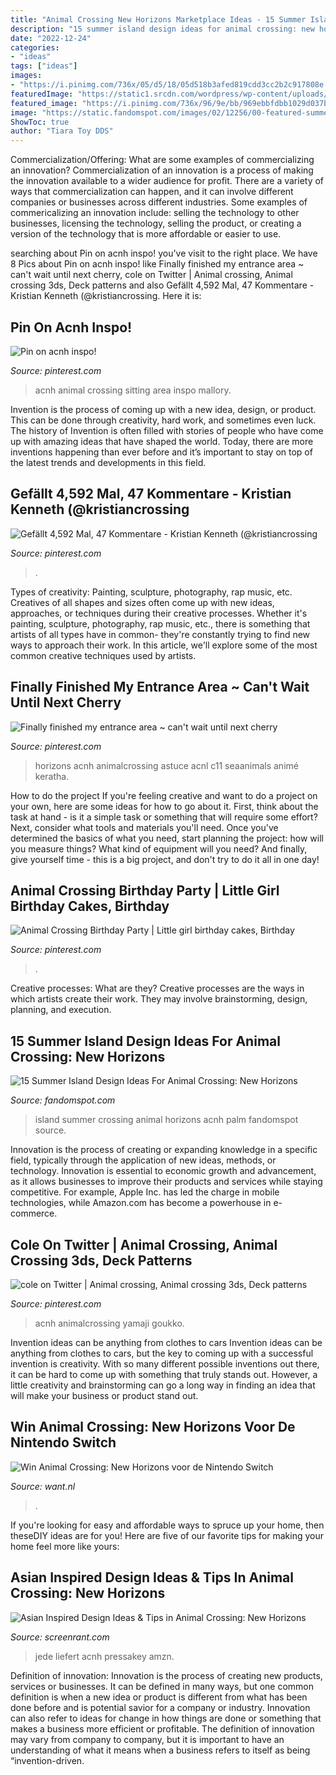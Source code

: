 ```yaml
---
title: "Animal Crossing New Horizons Marketplace Ideas - 15 Summer Island Design Ideas For Animal Crossing: New Horizons"
description: "15 summer island design ideas for animal crossing: new horizons"
date: "2022-12-24"
categories:
- "ideas"
tags: ["ideas"]
images:
- "https://i.pinimg.com/736x/05/d5/18/05d518b3afed819cdd3cc2b2c917808e.jpg"
featuredImage: "https://static1.srcdn.com/wordpress/wp-content/uploads/2020/07/Animal-Crossing-New-Horizons-Asian-Island.jpg"
featured_image: "https://i.pinimg.com/736x/96/9e/bb/969ebbfdbb1029d037be14ea9659e20a.jpg"
image: "https://static.fandomspot.com/images/02/12256/00-featured-summer-palm-trees-island-design-acnh.jpg"
ShowToc: true
author: "Tiara Toy DDS"
---
```



Commercialization/Offering: What are some examples of commercializing an innovation?
Commercialization of an innovation is a process of making the innovation available to a wider audience for profit. There are a variety of ways that commercialization can happen, and it can involve different companies or businesses across different industries. Some examples of commericalizing an innovation include: selling the technology to other businesses, licensing the technology, selling the product, or creating a version of the technology that is more affordable or easier to use.

	

		
searching about Pin on acnh inspo! you've visit to the right place. We have 8 Pics about Pin on acnh inspo! like Finally finished my entrance area ~ can&#039;t wait until next cherry, cole on Twitter | Animal crossing, Animal crossing 3ds, Deck patterns and also Gefällt 4,592 Mal, 47 Kommentare - Kristian Kenneth (@kristiancrossing. Here it is:
		
    
## Pin On Acnh Inspo!

<img loading=lazy src="https://i.pinimg.com/736x/05/d5/18/05d518b3afed819cdd3cc2b2c917808e.jpg" onerror="this.onerror=null;this.src='https://tse3.mm.bing.net/th?id=OIP.3DtwYD36rGCuBlBsbvM9AQHaEF&amp;pid=15.1';" alt="Pin on acnh inspo!">

_Source: pinterest.com_

>acnh animal crossing sitting area inspo mallory. 

	

Invention is the process of coming up with a new idea, design, or product. This can be done through creativity, hard work, and sometimes even luck. The history of Invention is often filled with stories of people who have come up with amazing ideas that have shaped the world. Today, there are more inventions happening than ever before and it’s important to stay on top of the latest trends and developments in this field.

    
## Gefällt 4,592 Mal, 47 Kommentare - Kristian Kenneth (@kristiancrossing

<img loading=lazy src="https://i.pinimg.com/736x/07/a6/b8/07a6b85dc04d2677202776f1959ee852.jpg" onerror="this.onerror=null;this.src='https://tse3.mm.bing.net/th?id=OIP.cKqX122kD9Q6JbNZe8w9OwHaEK&amp;pid=15.1';" alt="Gefällt 4,592 Mal, 47 Kommentare - Kristian Kenneth (@kristiancrossing">

_Source: pinterest.com_

>. 

	

Types of creativity: Painting, sculpture, photography, rap music, etc.
Creatives of all shapes and sizes often come up with new ideas, approaches, or techniques during their creative processes. Whether it's painting, sculpture, photography, rap music, etc., there is something that artists of all types have in common- they're constantly trying to find new ways to approach their work. In this article, we'll explore some of the most common creative techniques used by artists.

    
## Finally Finished My Entrance Area ~ Can&#039;t Wait Until Next Cherry

<img loading=lazy src="https://i.pinimg.com/736x/96/9e/bb/969ebbfdbb1029d037be14ea9659e20a.jpg" onerror="this.onerror=null;this.src='https://tse3.mm.bing.net/th?id=OIP.Y10lA0LT2iIeMWll_KlxCAHaHa&amp;pid=15.1';" alt="Finally finished my entrance area ~ can&#039;t wait until next cherry">

_Source: pinterest.com_

>horizons acnh animalcrossing astuce acnl c11 seaanimals animé keratha. 

	

How to do the project
If you're feeling creative and want to do a project on your own, here are some ideas for how to go about it. First, think about the task at hand - is it a simple task or something that will require some effort? Next, consider what tools and materials you'll need. Once you've determined the basics of what you need, start planning the project: how will you measure things? What kind of equipment will you need? And finally, give yourself time - this is a big project, and don't try to do it all in one day!

    
## Animal Crossing Birthday Party | Little Girl Birthday Cakes, Birthday

<img loading=lazy src="https://i.pinimg.com/736x/d1/ab/7c/d1ab7c72ea69c3c0b50bbf6eb4f83f94.jpg" onerror="this.onerror=null;this.src='https://tse4.mm.bing.net/th?id=OIP.DdsvGyI6AiOKcOfLaLtkHAHaJ3&amp;pid=15.1';" alt="Animal Crossing Birthday Party | Little girl birthday cakes, Birthday">

_Source: pinterest.com_

>. 

	

Creative processes: What are they?
Creative processes are the ways in which artists create their work. They may involve brainstorming, design, planning, and execution.

    
## 15 Summer Island Design Ideas For Animal Crossing: New Horizons

<img loading=lazy src="https://static.fandomspot.com/images/02/12256/00-featured-summer-palm-trees-island-design-acnh.jpg" onerror="this.onerror=null;this.src='https://tse4.mm.bing.net/th?id=OIP.jvRSbMkAPRRqPupY7gULAgHaDd&amp;pid=15.1';" alt="15 Summer Island Design Ideas For Animal Crossing: New Horizons">

_Source: fandomspot.com_

>island summer crossing animal horizons acnh palm fandomspot source. 

	

Innovation is the process of creating or expanding knowledge in a specific field, typically through the application of new ideas, methods, or technology. Innovation is essential to economic growth and advancement, as it allows businesses to improve their products and services while staying competitive. For example, Apple Inc. has led the charge in mobile technologies, while Amazon.com has become a powerhouse in e-commerce.

    
## Cole On Twitter | Animal Crossing, Animal Crossing 3ds, Deck Patterns

<img loading=lazy src="https://i.pinimg.com/736x/51/be/19/51be194f5fee08a2cf3bfc275d586be2.jpg" onerror="this.onerror=null;this.src='https://tse3.mm.bing.net/th?id=OIP.9LOIQVlFMq3Nz8gRWP8FCQHaEq&amp;pid=15.1';" alt="cole on Twitter | Animal crossing, Animal crossing 3ds, Deck patterns">

_Source: pinterest.com_

>acnh animalcrossing yamaji goukko. 

	

Invention ideas can be anything from clothes to cars
Invention ideas can be anything from clothes to cars, but the key to coming up with a successful invention is creativity. With so many different possible inventions out there, it can be hard to come up with something that truly stands out. However, a little creativity and brainstorming can go a long way in finding an idea that will make your business or product stand out.

    
## Win Animal Crossing: New Horizons Voor De Nintendo Switch

<img loading=lazy src="https://www.want.nl/wp-content/uploads/2020/03/Animal-Crossing-New-Horizons-6.jpg" onerror="this.onerror=null;this.src='https://tse4.mm.bing.net/th?id=OIP.9FlD1x8XGdWPMBkE8JZXNwHaEK&amp;pid=15.1';" alt="Win Animal Crossing: New Horizons voor de Nintendo Switch">

_Source: want.nl_

>. 

	

If you're looking for easy and affordable ways to spruce up your home, then theseDIY ideas are for you! Here are five of our favorite tips for making your home feel more like yours: 

    
## Asian Inspired Design Ideas &amp; Tips In Animal Crossing: New Horizons

<img loading=lazy src="https://static1.srcdn.com/wordpress/wp-content/uploads/2020/07/Animal-Crossing-New-Horizons-Asian-Island.jpg" onerror="this.onerror=null;this.src='https://tse1.mm.bing.net/th?id=OIP.IkyM-AN_TOChBf58tfP8iwHaDt&amp;pid=15.1';" alt="Asian Inspired Design Ideas &amp; Tips in Animal Crossing: New Horizons">

_Source: screenrant.com_

>jede liefert acnh pressakey amzn. 

	

Definition of innovation:
Innovation is the process of creating new products, services or businesses. It can be defined in many ways, but one common definition is when a new idea or product is different from what has been done before and is potential savior for a company or industry. Innovation can also refer to ideas for change in how things are done or something that makes a business more efficient or profitable. The definition of innovation may vary from company to company, but it is important to have an understanding of what it means when a business refers to itself as being “invention-driven.

